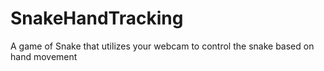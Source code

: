 # SnakeHandTracking
A game of Snake that utilizes your webcam to control the snake based on hand movement
